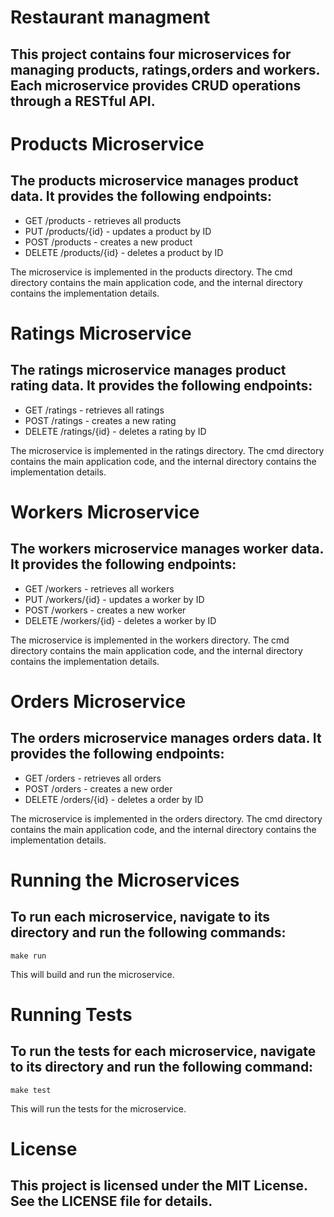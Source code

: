 # Restaurant managment

## This project contains four microservices for managing products, ratings,orders and workers. Each microservice provides CRUD operations through a RESTful API.

# Products Microservice

## The products microservice manages product data. It provides the following endpoints:

- GET /products - retrieves all products
- PUT /products/{id} - updates a product by ID
- POST /products - creates a new product
- DELETE /products/{id} - deletes a product by ID

The microservice is implemented in the products directory. The cmd directory contains the main application code, and the internal directory contains the implementation details.

# Ratings Microservice

## The ratings microservice manages product rating data. It provides the following endpoints:

- GET /ratings - retrieves all ratings
- POST /ratings - creates a new rating
- DELETE /ratings/{id} - deletes a rating by ID

The microservice is implemented in the ratings directory. The cmd directory contains the main application code, and the internal directory contains the implementation details.

# Workers Microservice

## The workers microservice manages worker data. It provides the following endpoints:

- GET /workers - retrieves all workers
- PUT /workers/{id} - updates a worker by ID
- POST /workers - creates a new worker
- DELETE /workers/{id} - deletes a worker by ID

The microservice is implemented in the workers directory. The cmd directory contains the main application code, and the internal directory contains the implementation details.


# Orders Microservice

## The orders microservice manages orders data. It provides the following endpoints:

- GET /orders - retrieves all orders
- POST /orders - creates a new order
- DELETE /orders/{id} - deletes a order by ID

The microservice is implemented in the orders directory. The cmd directory contains the main application code, and the internal directory contains the implementation details.

# Running the Microservices
## To run each microservice, navigate to its directory and run the following commands:

```Make
make run
```
This will build and run the microservice.

# Running Tests

## To run the tests for each microservice, navigate to its directory and run the following command:

```Make
make test
```
This will run the tests for the microservice.

# License

## This project is licensed under the MIT License. See the LICENSE file for details.
